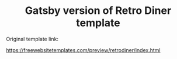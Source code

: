 <h1 align="center">
  Gatsby version of Retro Diner template
</h1>

Original template link:

https://freewebsitetemplates.com/preview/retrodiner/index.html